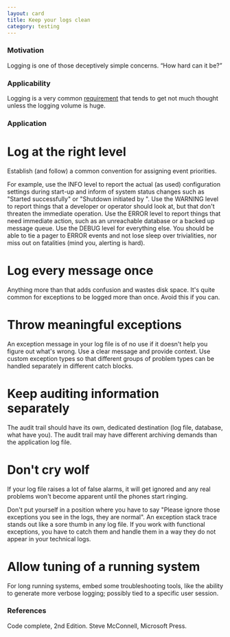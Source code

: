```yaml
---
layout: card
title: Keep your logs clean
category: testing
---
```


### Motivation

Logging is one of those deceptively simple concerns. “How hard can it be?”

### Applicability

Logging is a very common [requirement](non-functionals) that tends to get not much thought unless the logging volume is huge.

### Application

# Log at the right level

Establish (and follow) a common convention for assigning event priorities.

For example, use the INFO level to report the actual (as used) configuration settings during start-up and inform of system status changes such as "Started successfully" or "Shutdown initiated by <admin name>". Use the WARNING level to report things that a developer or operator should look at, but that don't threaten the immediate operation. Use the ERROR level to report things that need immediate action, such as an unreachable database or a backed up message queue. Use the DEBUG level for everything else. You should be able to tie a pager to ERROR events and not lose sleep over trivialities, nor miss out on fatalities (mind you, alerting is hard).

# Log every message once

Anything more than that adds confusion and wastes disk space. It's quite common for exceptions to be logged more than once. Avoid this if you can.

# Throw meaningful exceptions

An exception message in your log file is of no use if it doesn't help you figure out what's wrong. Use a clear message and provide context. Use custom exception types so that different groups of problem types can be handled separately in different catch blocks.

# Keep auditing information separately

The audit trail should have its own, dedicated destination (log file, database, what have you). The audit trail may have different archiving demands than the application log file.

# Don't cry wolf

If your log file raises a lot of false alarms, it will get ignored and any real problems won't become apparent until the phones start ringing.

Don't put yourself in a position where you have to say "Please ignore those exceptions you see in the logs, they are normal". An exception stack trace stands out like a sore thumb in any log file. If you work with functional exceptions, you have to catch them and handle them in a way they do not appear in your technical logs.

# Allow tuning of a running system

For long running systems, embed some troubleshooting tools, like the ability to generate more verbose logging; possibly tied to a specific user session.

### References

Code complete, 2nd Edition. Steve McConnell, Microsoft Press.

